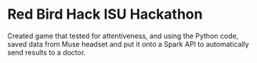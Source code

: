 # Red Bird Hack ISU Hackathon

Created game that tested for attentiveness, and using the Python code, saved data from Muse headset and put it onto a Spark API to automatically send results to a doctor.

